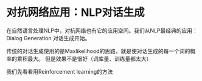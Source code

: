 # 对抗网络应用：NLP对话生成

在自然语言处理NLP中，对抗网络也有它的应用空间。我们从NLP最经典的应用：
Dialog Generation 对话生成开始。

传统的对话生成使用的是Maxlikelihood的思路，就是使对话生成的每一个词的概率的乘积最大。 但是效果不是很好（词库量、训练量都太大）

我们先看看用Reinforcement learning的方法
